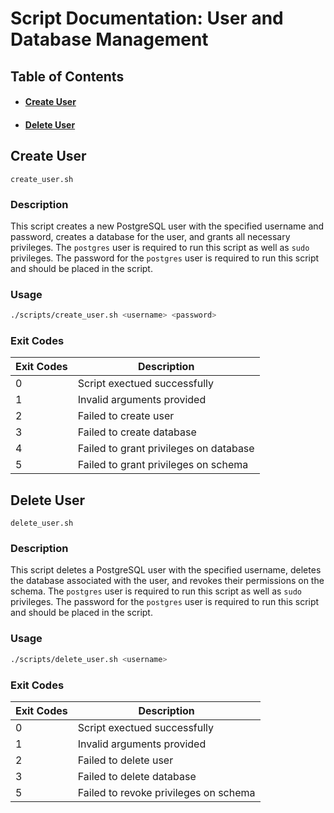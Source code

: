 # Script Documentation: User and Database Management

## Table of Contents
- #### [Create User](#Create-User)
- #### [Delete User](#Delete-User)

## Create User
`create_user.sh`

### Description
This script creates a new PostgreSQL user with the specified username and password, 
creates a database for the user, and grants all necessary privileges. The `postgres`
user is required to run this script as well as `sudo` privileges. The password for 
the `postgres` user is required to run this script and should be placed in the script.

### Usage
```bash
./scripts/create_user.sh <username> <password>
```

### Exit Codes

| Exit Codes | Description                            |
| ---------- | -------------------------------------- | 
| 0          | Script exectued successfully           |
| 1          | Invalid arguments provided             |
| 2          | Failed to create user                  |
| 3          | Failed to create database              |
| 4          | Failed to grant privileges on database |
| 5          | Failed to grant privileges on schema   |


## Delete User
`delete_user.sh`

### Description
This script deletes a PostgreSQL user with the specified username, deletes the database
associated with the user, and revokes their permissions on the schema. The `postgres`
user is required to run this script as well as `sudo` privileges. The password for 
the `postgres` user is required to run this script and should be placed in the script.

### Usage
```bash
./scripts/delete_user.sh <username>
```

### Exit Codes

| Exit Codes | Description                            |
| ---------- | -------------------------------------- | 
| 0          | Script exectued successfully           |
| 1          | Invalid arguments provided             |
| 2          | Failed to delete user                  |
| 3          | Failed to delete database              |
| 5          | Failed to revoke privileges on schema  |
